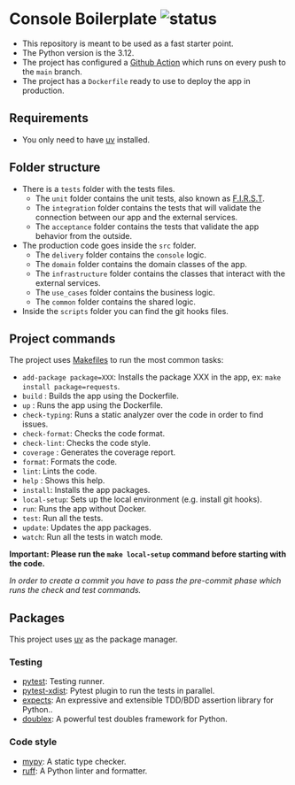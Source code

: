 # Console Boilerplate ![status](https://github.com/pmareke/console-boilerplate/actions/workflows/app.yml/badge.svg)

- This repository is meant to be used as a fast starter point.
- The Python version is the 3.12.
- The project has configured a [Github Action](https://github.com/pmareke/console-boilerplate/actions) which runs on every push to the `main` branch.
- The project has a `Dockerfile` ready to use to deploy the app in production.

## Requirements

- You only need to have [uv](https://docs.astral.sh/uv) installed.

## Folder structure

- There is a `tests` folder with the tests files.
    - The `unit` folder contains the unit tests, also known as [F.I.R.S.T](https://dzone.com/articles/writing-your-first-unit-tests#:~:text=First%20class%20developers%20write%20their,self%2Dvalidating%2C%20and%20timely.&text=Unit%20tests%20are%20required%20to%20test%20singular%20sections%20of%20code.).
    - The `integration` folder contains the tests that will validate the connection between our app and the external services.
    - The `acceptance` folder contains the tests that validate the app behavior from the outside.
- The production code goes inside the `src` folder.
    - The `delivery` folder contains the `console` logic.
    - The `domain` folder contains the domain classes of the app.
    - The `infrastructure` folder contains the classes that interact with the external services.
    - The `use_cases` folder contains the business logic.
    - The `common` folder contains the shared logic.
- Inside the `scripts` folder you can find the git hooks files.

## Project commands

The project uses [Makefiles](https://www.gnu.org/software/make/manual/html_node/Introduction.html) to run the most common tasks:

- `add-package package=XXX`: Installs the package XXX in the app, ex: `make install package=requests`.
- `build` : Builds the app using the Dockerfile.
- `up` : Runs the app using the Dockerfile.
- `check-typing`: Runs a static analyzer over the code in order to find issues.
- `check-format`: Checks the code format.
- `check-lint`: Checks the code style.
- `coverage` : Generates the coverage report.
- `format`: Formats the code.
- `lint`: Lints the code.
- `help` : Shows this help.
- `install`: Installs the app packages.
- `local-setup`: Sets up the local environment (e.g. install git hooks).
- `run`: Runs the app without Docker.
- `test`: Run all the tests.
- `update`: Updates the app packages.
- `watch`: Run all the tests in watch mode.

**Important: Please run the `make local-setup` command before starting with the code.**

_In order to create a commit you have to pass the pre-commit phase which runs the check and test commands._

## Packages

This project uses [uv](https://docs.astral.sh/uv) as the package manager.

### Testing

- [pytest](https://docs.pytest.org/en/7.1.x/contents.html): Testing runner.
- [pytest-xdist](https://github.com/pytest-dev/pytest-xdist): Pytest plugin to run the tests in parallel.
- [expects](https://expects.readthedocs.io/en/stable/): An expressive and extensible TDD/BDD assertion library for Python..
- [doublex](https://pypi.org/project/doublex-expects/): A powerful test doubles framework for Python.

### Code style

- [mypy](https://mypy.readthedocs.io/en/stable/): A static type checker.
- [ruff](https://docs.astral.sh/ruff/installation/): A Python linter and formatter.


